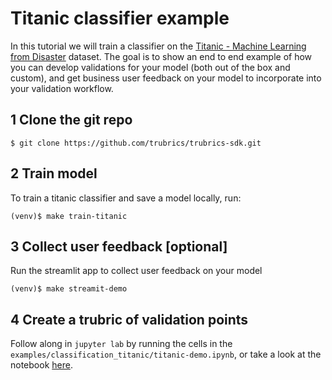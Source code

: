 # Titanic classifier example

In this tutorial we will train a classifier on the [Titanic - Machine Learning from Disaster](https://www.kaggle.com/c/titanic) dataset. The goal is to show an end to end example of how you can develop validations for your model (both out of the box and custom), and get business user feedback on your model to incorporate into your validation workflow.

## 1 Clone the git repo
```console
$ git clone https://github.com/trubrics/trubrics-sdk.git
```

## 2 Train model
To train a titanic classifier and save a model locally, run:
```console
(venv)$ make train-titanic
```

## 3 Collect user feedback [optional]
Run the streamlit app to collect user feedback on your model
```console
(venv)$ make streamit-demo
```

## 4 Create a trubric of validation points
Follow along in `jupyter lab` by running the cells in the `examples/classification_titanic/titanic-demo.ipynb`, or take a look at the notebook [here](notebooks/titanic-demo.html).
